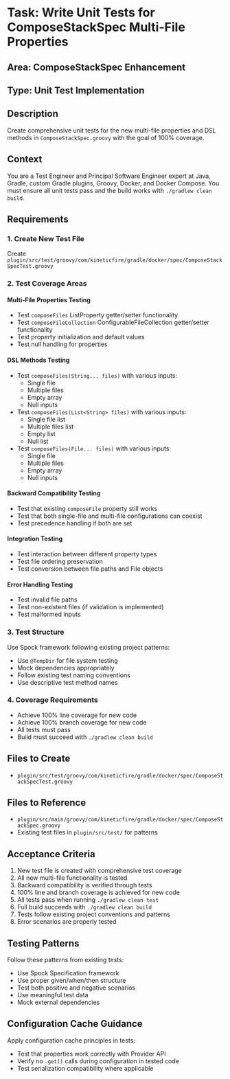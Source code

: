 # Task: Write Unit Tests for ComposeStackSpec Multi-File Properties

## Area: ComposeStackSpec Enhancement

## Type: Unit Test Implementation

## Description
Create comprehensive unit tests for the new multi-file properties and DSL methods in `ComposeStackSpec.groovy` with the goal of 100% coverage.

## Context
You are a Test Engineer and Principal Software Engineer expert at Java, Gradle, custom Gradle plugins, Groovy, Docker, and Docker Compose. You must ensure all unit tests pass and the build works with `./gradlew clean build`.

## Requirements

### 1. Create New Test File
Create `plugin/src/test/groovy/com/kineticfire/gradle/docker/spec/ComposeStackSpecTest.groovy`

### 2. Test Coverage Areas

#### Multi-File Properties Testing
- Test `composeFiles` ListProperty getter/setter functionality
- Test `composeFileCollection` ConfigurableFileCollection getter/setter functionality
- Test property initialization and default values
- Test null handling for properties

#### DSL Methods Testing
- Test `composeFiles(String... files)` with various inputs:
  - Single file
  - Multiple files
  - Empty array
  - Null inputs
- Test `composeFiles(List<String> files)` with various inputs:
  - Single file list
  - Multiple files list
  - Empty list
  - Null list
- Test `composeFiles(File... files)` with various inputs:
  - Single file
  - Multiple files
  - Empty array
  - Null inputs

#### Backward Compatibility Testing
- Test that existing `composeFile` property still works
- Test that both single-file and multi-file configurations can coexist
- Test precedence handling if both are set

#### Integration Testing
- Test interaction between different property types
- Test file ordering preservation
- Test conversion between file paths and File objects

#### Error Handling Testing
- Test invalid file paths
- Test non-existent files (if validation is implemented)
- Test malformed inputs

### 3. Test Structure
Use Spock framework following existing project patterns:
- Use `@TempDir` for file system testing
- Mock dependencies appropriately
- Follow existing test naming conventions
- Use descriptive test method names

### 4. Coverage Requirements
- Achieve 100% line coverage for new code
- Achieve 100% branch coverage for new code
- All tests must pass
- Build must succeed with `./gradlew clean build`

## Files to Create
- `plugin/src/test/groovy/com/kineticfire/gradle/docker/spec/ComposeStackSpecTest.groovy`

## Files to Reference
- `plugin/src/main/groovy/com/kineticfire/gradle/docker/spec/ComposeStackSpec.groovy`
- Existing test files in `plugin/src/test/` for patterns

## Acceptance Criteria
1. New test file is created with comprehensive test coverage
2. All new multi-file functionality is tested
3. Backward compatibility is verified through tests
4. 100% line and branch coverage is achieved for new code
5. All tests pass when running `./gradlew clean test`
6. Full build succeeds with `./gradlew clean build`
7. Tests follow existing project conventions and patterns
8. Error scenarios are properly tested

## Testing Patterns
Follow these patterns from existing tests:
- Use Spock Specification framework
- Use proper given/when/then structure
- Test both positive and negative scenarios
- Use meaningful test data
- Mock external dependencies

## Configuration Cache Guidance
Apply configuration cache principles in tests:
- Test that properties work correctly with Provider API
- Verify no `.get()` calls during configuration in tested code
- Test serialization compatibility where applicable